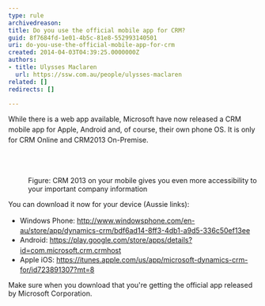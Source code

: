 ```yaml
---
type: rule
archivedreason: 
title: Do you use the official mobile app for CRM?
guid: 8f7684fd-1e01-4b5c-81e8-552993140501
uri: do-you-use-the-official-mobile-app-for-crm
created: 2014-04-03T04:39:25.0000000Z
authors:
- title: Ulysses Maclaren
  url: https://ssw.com.au/people/ulysses-maclaren
related: []
redirects: []

---
```



<p><span style="line-height&#58;20.7999992370605px;">​While there is a web app available, Microsoft have now released a CRM mobile app for Apple, Android and, of course, their own phone OS.</span>​&#160;<span style="line-height&#58;20.7999992370605px;">​</span><span style="line-height&#58;20.7999992370605px;"></span><span style="line-height&#58;20.7999992370605px;">I</span><span style="line-height&#58;20.7999992370605px;">t i</span><span style="line-height&#58;20.7999992370605px;">s only for CRM Online a</span><span style="line-height&#58;20.7999992370605px;">nd CRM2013 On-Premis</span><span style="line-height&#58;20.7999992370605px;">e.​</span></p>
<br><excerpt class='endintro'></excerpt><br>
<dl class="goodImage"><dt><img src="/PublishingImages/crm-mobile.jpg" alt="" /></dt><dd>Figure&#58; CRM 2013 on your mobile​ gives you even more accessibility to your important company information</dd></dl>
<p>You can download it now for your device&#160;(Aussie links)&#58;</p><ul><li><span style="line-height&#58;1.6;">Windows P</span><span style="line-height&#58;1.6;">hone&#58; 
   </span><a href="http&#58;//www.windowsphone.com/en-au/store/app/dynamics-crm/bdf6ad14-8ff3-4db1-a9d5-336c50ef13ee" style="line-height&#58;1.6;">http&#58;//www.windowsphone.com/en-au/store/app/dynamics-crm/bdf6ad14-8ff3-4db1-a9d5-336c50ef13ee</a><br></li><li><span style="line-height&#58;1.6;">Android&#58; 
   </span><a href="https&#58;//play.google.com/store/apps/details?id=com.microsoft.crm.crmhost" style="line-height&#58;1.6;">https&#58;//play.google.com/store/apps/details?id=com.microsoft.crm.crmhost</a><br></li><li><span style="line-height&#58;1.6;">Apple iOS&#58; 
   </span><a href="https&#58;//itunes.apple.com/us/app/microsoft-dynamics-crm-for/id723891307?mt=8" style="line-height&#58;1.6;">https&#58;//itunes.apple.com/us/app/microsoft-dynamics-crm-for/id723891307?mt=8</a><br></li></ul><p>Make sure when you download that you're getting the official app released by Microsoft Corporation.</p>


